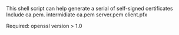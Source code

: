 This shell script can help generate a serial of self-signed certificates
Include ca.pem. intermidiate ca.pem server.pem client.pfx

Required:
openssl version > 1.0

